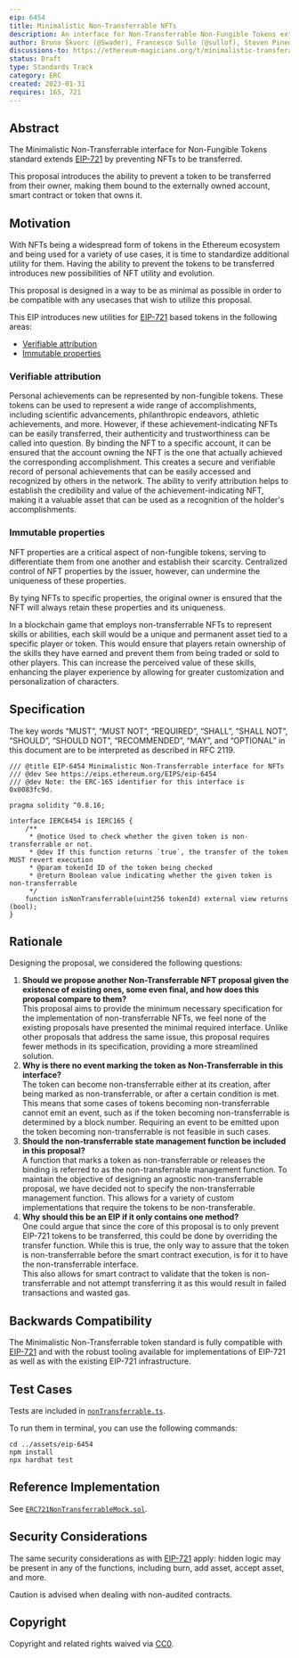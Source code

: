 ```yaml
---
eip: 6454
title: Minimalistic Non-Transferrable NFTs
description: An interface for Non-Transferrable Non-Fungible Tokens extension allowing for tokens to be non-transferrable.
author: Bruno Škvorc (@Swader), Francesco Sullo (@sullof), Steven Pineda (@steven2308), Stevan Bogosavljevic (@stevyhacker), Jan Turk (@ThunderDeliverer)
discussions-to: https://ethereum-magicians.org/t/minimalistic-transferable-interface/12517
status: Draft
type: Standards Track
category: ERC
created: 2023-01-31
requires: 165, 721
---
```


## Abstract

The Minimalistic Non-Transferrable interface for Non-Fungible Tokens standard extends [EIP-721](./eip-721.md) by preventing NFTs to be transferred.

This proposal introduces the ability to prevent a token to be transferred from their owner, making them bound to the externally owned account, smart contract or token that owns it.

## Motivation

With NFTs being a widespread form of tokens in the Ethereum ecosystem and being used for a variety of use cases, it is time to standardize additional utility for them. Having the ability to prevent the tokens to be transferred introduces new possibilities of NFT utility and evolution.

This proposal is designed in a way to be as minimal as possible in order to be compatible with any usecases that wish to utilize this proposal.

This EIP introduces new utilities for [EIP-721](./eip-721.md) based tokens in the following areas:

- [Verifiable attribution](#verifiable-attribution)
- [Immutable properties](#immutable-properties)

### Verifiable attribution

Personal achievements can be represented by non-fungible tokens. These tokens can be used to represent a wide range of accomplishments, including scientific advancements, philanthropic endeavors, athletic achievements, and more. However, if these achievement-indicating NFTs can be easily transferred, their authenticity and trustworthiness can be called into question. By binding the NFT to a specific account, it can be ensured that the account owning the NFT is the one that actually achieved the corresponding accomplishment. This creates a secure and verifiable record of personal achievements that can be easily accessed and recognized by others in the network. The ability to verify attribution helps to establish the credibility and value of the achievement-indicating NFT, making it a valuable asset that can be used as a recognition of the holder's accomplishments.

### Immutable properties

NFT properties are a critical aspect of non-fungible tokens, serving to differentiate them from one another and establish their scarcity. Centralized control of NFT properties by the issuer, however, can undermine the uniqueness of these properties.

By tying NFTs to specific properties, the original owner is ensured that the NFT will always retain these properties and its uniqueness.

In a blockchain game that employs non-transferrable NFTs to represent skills or abilities, each skill would be a unique and permanent asset tied to a specific player or token. This would ensure that players retain ownership of the skills they have earned and prevent them from being traded or sold to other players. This can increase the perceived value of these skills, enhancing the player experience by allowing for greater customization and personalization of characters.

## Specification

The key words “MUST”, “MUST NOT”, “REQUIRED”, “SHALL”, “SHALL NOT”, “SHOULD”, “SHOULD NOT”, “RECOMMENDED”, “MAY”, and “OPTIONAL” in this document are to be interpreted as described in RFC 2119.

```solidity
/// @title EIP-6454 Minimalistic Non-Transferrable interface for NFTs
/// @dev See https://eips.ethereum.org/EIPS/eip-6454
/// @dev Note: the ERC-165 identifier for this interface is 0x0083fc9d.

pragma solidity ^0.8.16;

interface IERC6454 is IERC165 {
    /**
     * @notice Used to check whether the given token is non-transferrable or not.
     * @dev If this function returns `true`, the transfer of the token MUST revert execution
     * @param tokenId ID of the token being checked
     * @return Boolean value indicating whether the given token is non-transferrable
     */
    function isNonTransferrable(uint256 tokenId) external view returns (bool);
}
```

## Rationale

Designing the proposal, we considered the following questions:

1. **Should we propose another Non-Transferrable NFT proposal given the existence of existing ones, some even final, and how does this proposal compare to them?**\
   This proposal aims to provide the minimum necessary specification for the implementation of non-transferrable NFTs, we feel none of the existing proposals have presented the minimal required interface. Unlike other proposals that address the same issue, this proposal requires fewer methods in its specification, providing a more streamlined solution.
2. **Why is there no event marking the token as Non-Transferrable in this interface?**\
   The token can become non-transferrable either at its creation, after being marked as non-transferrable, or after a certain condition is met. This means that some cases of tokens becoming non-transferrable cannot emit an event, such as if the token becoming non-transferrable is determined by a block number. Requiring an event to be emitted upon the token becoming non-transferrable is not feasible in such cases.
3. **Should the non-transferrable state management function be included in this proposal?**\
   A function that marks a token as non-transferrable or releases the binding is referred to as the non-transferrable management function. To maintain the objective of designing an agnostic non-transferrable proposal, we have decided not to specify the non-transferrable management function. This allows for a variety of custom implementations that require the tokens to be non-transferable.
4. **Why should this be an EIP if it only contains one method?**\
   One could argue that since the core of this proposal is to only prevent EIP-721 tokens to be transferred, this could be done by overriding the transfer function. While this is true, the only way to assure that the token is non-transferrable before the smart contract execution, is for it to have the non-transferrable interface.\
   This also allows for smart contract to validate that the token is non-transferrable and not attempt transferring it as this would result in failed transactions and wasted gas.

## Backwards Compatibility

The Minimalistic Non-Transferrable token standard is fully compatible with [EIP-721](./eip-721.md) and with the robust tooling available for implementations of EIP-721 as well as with the existing EIP-721 infrastructure.

## Test Cases

Tests are included in [`nonTransferrable.ts`](../assets/eip-6454/test/nonTransferrable.ts).

To run them in terminal, you can use the following commands:

```
cd ../assets/eip-6454
npm install
npx hardhat test
```

## Reference Implementation

See [`ERC721NonTransferrableMock.sol`](../assets/eip-6454/contracts/mocks/ERC721NonTransferrableMock.sol).

## Security Considerations

The same security considerations as with [EIP-721](./eip-721.md) apply: hidden logic may be present in any of the functions, including burn, add asset, accept asset, and more.

Caution is advised when dealing with non-audited contracts.

## Copyright

Copyright and related rights waived via [CC0](../LICENSE.md).
